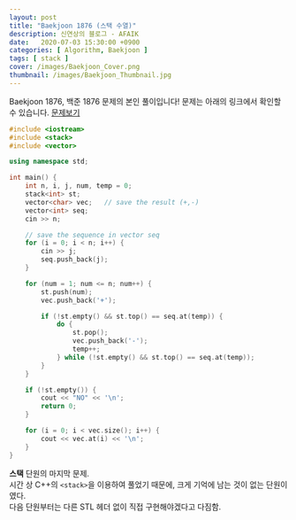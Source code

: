 ```yaml
---
layout: post
title: "Baekjoon 1876 (스택 수열)"
description: 신연상의 블로그 - AFAIK
date:   2020-07-03 15:30:00 +0900
categories: [ Algorithm, Baekjoon ]
tags: [ stack ]
cover: /images/Baekjoon_Cover.png
thumbnail: /images/Baekjoon_Thumbnail.jpg
---
```


Baekjoon 1876, 백준 1876 문제의 본인 풀이입니다!
문제는 아래의 링크에서 확인할 수 있습니다.
[문제보기][prob]
<!-- more -->
```c++
#include <iostream>
#include <stack>
#include <vector>

using namespace std;

int main() {
	int n, i, j, num, temp = 0;
	stack<int> st;
	vector<char> vec;	// save the result (+,-)
	vector<int> seq;
	cin >> n;

	// save the sequence in vector seq
	for (i = 0; i < n; i++) {
		cin >> j;
		seq.push_back(j);
	}

	for (num = 1; num <= n; num++) {
		st.push(num);
		vec.push_back('+');

		if (!st.empty() && st.top() == seq.at(temp)) {
			do {
				st.pop();
				vec.push_back('-');
				temp++;
			} while (!st.empty() && st.top() == seq.at(temp));
		}
	}

	if (!st.empty()) {
		cout << "NO" << '\n';
		return 0;
	}

	for (i = 0; i < vec.size(); i++) {
		cout << vec.at(i) << '\n';
	}
}
```

**스택** 단원의 마지막 문제.  
시간 상 C++의 `<stack>`을 이용하여 풀었기 때문에,
크게 기억에 남는 것이 없는 단원이였다.  
다음 단원부터는 다른 STL 헤더 없이 직접 구현해야겠다고 다짐함.


[prob]: https://www.acmicpc.net/problem/1874